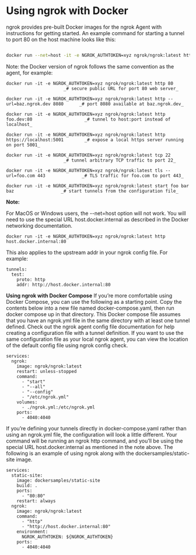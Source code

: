 # Using ngrok with Docker
ngrok provides pre-built Docker images for the ngrok Agent with instructions for getting started. An example command for starting a tunnel to port 80 on the host machine looks like this:
```bash

docker run --net=host -it -e NGROK_AUTHTOKEN=xyz ngrok/ngrok:latest http 80
```
  
Note: the Docker version of ngrok follows the same convention as the agent, for example:

  
```
docker run -it -e NGROK_AUTHTOKEN=xyz ngrok/ngrok:latest http 80                            _# secure public URL for port 80 web server_

docker run -it -e NGROK_AUTHTOKEN=xyz ngrok/ngrok:latest http --url=baz.ngrok.dev 8080      _# port 8080 available at baz.ngrok.dev_

docker run -it -e NGROK_AUTHTOKEN=xyz ngrok/ngrok:latest http foo.dev:80                    _# tunnel to host:port instead of localhost_

docker run -it -e NGROK_AUTHTOKEN=xyz ngrok/ngrok:latest http https://localhost:5001        _# expose a local https server running on port 5001_

docker run -it -e NGROK_AUTHTOKEN=xyz ngrok/ngrok:latest tcp 22                             _# tunnel arbitrary TCP traffic to port 22_

docker run -it -e NGROK_AUTHTOKEN=xyz ngrok/ngrok:latest tls --url=foo.com 443              _# TLS traffic for foo.com to port 443_

docker run -it -e NGROK_AUTHTOKEN=xyz ngrok/ngrok:latest start foo bar baz                  _# start tunnels from the configuration file_

```

**Note:**

For MacOS or Windows users, the --net=host option will not work. You will need to use the special URL host.docker.internal as described in the Docker networking documentation.
```
docker run -it -e NGROK_AUTHTOKEN=xyz ngrok/ngrok:latest http host.docker.internal:80
```
  
This also applies to the upstream addr in your ngrok config file. For example:
```
tunnels:
  test:
    proto: http
    addr: http://host.docker.internal:80
```

**Using ngrok with Docker Compose**
If you’re more comfortable using Docker Compose, you can use the following as a starting point. Copy the contents below into a new file named docker-compose.yaml, then run docker compose up in that directory. This Docker compose file assumes that you have an ngrok.yml file in the same directory with at least one tunnel defined. Check out the ngrok agent config file documentation for help creating a configuration file with a tunnel definition. If you want to use the same configuration file as your local ngrok agent, you can view the location of the default config file using ngrok config check.
```
services:
  ngrok:
    image: ngrok/ngrok:latest
    restart: unless-stopped
    command:
      - "start"
      - "--all"
      - "--config"
      - "/etc/ngrok.yml"
    volumes:
      - ./ngrok.yml:/etc/ngrok.yml
    ports:
      - 4040:4040
  ```

If you’re defining your tunnels directly in docker-compose.yaml rather than using an ngrok.yml file, the configuration will look a little different. Your command will be running an ngrok http command, and you’ll be using the special URL host.docker.internal as mentioned in the note above. The following is an example of using ngrok along with the dockersamples/static-site image.

```
services:
  static-site:
    image: dockersamples/static-site
    build: .
    ports:
      - "80:80"
    restart: always
  ngrok:
    image: ngrok/ngrok:latest
    command:
      - "http"
      - "http://host.docker.internal:80"
    environment:
      NGROK_AUTHTOKEN: ${NGROK_AUTHTOKEN}
    ports:
      - 4040:4040